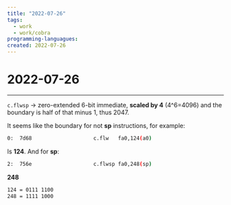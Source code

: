```yaml
---
title: "2022-07-26"
tags:
  - work
  - work/cobra
programming-languagues:
created: 2022-07-26
---
```

# 2022-07-26
---
`c.flwsp` -> zero-extended 6-bit immediate, **scaled by 4** (4^6=4096) and the boundary is half of that minus 1, thus 2047.

It seems like the boundary for not **sp** instructions, for example:

```bash
0:	7d68                	c.flw	fa0,124(a0)
```

Is **124**. And for **sp**:

```bash
2:	756e                	c.flwsp	fa0,248(sp)
```

**248**

```bash
124 = 0111 1100
248 = 1111 1000
```